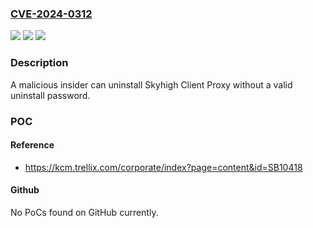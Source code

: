### [CVE-2024-0312](https://cve.mitre.org/cgi-bin/cvename.cgi?name=CVE-2024-0312)
![](https://img.shields.io/static/v1?label=Product&message=Skyhigh%20Client%20Proxy&color=blue)
![](https://img.shields.io/static/v1?label=Version&message=%3D%204.8.1%20&color=brighgreen)
![](https://img.shields.io/static/v1?label=Vulnerability&message=CWE-622-Improper%20Validation%20of%20Function%20Hook%20Arguments&color=brighgreen)

### Description

A malicious insider can uninstall Skyhigh Client Proxy without a valid uninstall password.

### POC

#### Reference
- https://kcm.trellix.com/corporate/index?page=content&id=SB10418

#### Github
No PoCs found on GitHub currently.

